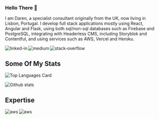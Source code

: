 ### Hello There 👋
I am Daren, a specialist consultant originally from the UK, now living in Lisbon, Portugal.  I develop full stack applications mostly using React, Angular and Flask, using both sql/non-sql databases such as Firebase and PostgreSQL, integrating with Headerless CMS, including Storyblok and Contentful, and using services such as AWS, Vercel and Heroku.

[<img align="left" alt="linked-in" src="https://img.shields.io/badge/linkedin-%230077B5.svg?&style=for-the-badge&logo=linkedin&logoColor=white" />](https://www.linkedin.com/in/darensdw)

[<img align="left" alt="medium" src="https://img.shields.io/badge/medium-%2312100E.svg?&style=for-the-badge&logo=medium&logoColor=white" />](https://medium.com/@darensdw)

[<img align="left" alt="stack-overflow" src="https://img.shields.io/badge/stack%20overflow-FE7A16?logo=stack-overflow&logoColor=white&style=for-the-badge" />](https://stackoverflow.com/users/400360/docgecko)
<br>

## Some Of My Stats
![Top Languages Card](https://github-readme-stats.vercel.app/api/top-langs/?username=docgecko&theme=highcontrast&hide=coffeescript,handlebars,xslt,php)

![Github stats](https://github-readme-stats.vercel.app/api?username=docgecko&theme=highcontrast&show_icons=true&count_private=true)



## Expertise
  <img align="left" alt="aws" src="https://img.shields.io/badge/-React-61DAFB?logo=react&logoColor=white&style=for-the-badge" />
<img align="left" alt="aws" src="https://img.shields.io/badge/Amazon%20AWS-%23232F3E?logo=amazon-aws&logoColor=white&style=for-the-badge" />

